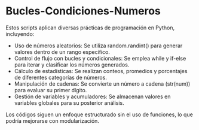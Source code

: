 # Bucles-Condiciones-Numeros


Estos scripts aplican diversas prácticas de programación en Python, incluyendo:

+ Uso de números aleatorios: Se utiliza random.randint() para generar valores dentro de un rango específico.
+ Control de flujo con bucles y condicionales: Se emplea while y if-else para iterar y clasificar los números generados.
+ Cálculo de estadísticas: Se realizan conteos, promedios y porcentajes de diferentes categorías de números.
+ Manipulación de cadenas: Se convierte un número a cadena (str(num)) para evaluar su primer dígito.
+ Gestión de variables y acumuladores: Se almacenan valores en variables globales para su posterior análisis.

Los códigos siguen un enfoque estructurado sin el uso de funciones, lo que podría mejorarse con modularización.
